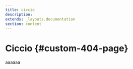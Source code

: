 ```yaml
---
title: ciccio
description: 
extends: _layouts.documentation
section: content
---
```


# Ciccio {#custom-404-page}
aaaaaa